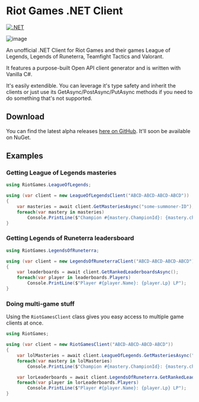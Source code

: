 # Riot Games .NET Client
[![.NET](https://github.com/mikaeldui/riot-games-dotnet-client/actions/workflows/dotnet.yml/badge.svg)](https://github.com/mikaeldui/riot-games-dotnet-client/actions/workflows/dotnet.yml)

![image](https://user-images.githubusercontent.com/3706841/147928421-b25b3ddd-c774-4240-bf10-863321b05bb4.png)


An unofficial .NET Client for Riot Games and their games League of Legends, Legends of Runeterra, Teamfight Tactics and Valorant.

It features a purpose-built Open API client generator and is written with Vanilla C#.

It's easily extendible. You can leverage it's type safety and inherit the clients or just use its GetAsync/PostAsync/PutAsync methods if you need to do something that's not supported.

## Download

You can find the latest alpha releases [here on GitHub](https://github.com/mikaeldui/riot-games-dotnet-client/releases). It'll soon be available on NuGet.

## Examples

### Getting League of Legends masteries

```C#
using RiotGames.LeagueOfLegends;

using (var client = new LeagueOfLegendsClient("ABCD-ABCD-ABCD-ABCD"))
{
    var masteries = await client.GetMasteriesAsync("some-summoner-ID");
    foreach(var mastery in masteries)
        Console.PrintLine($"Champion #{mastery.ChampionId}: {mastery.championPoints} points");
}
```

### Getting Legends of Runeterra leadersboard

```C#
using RiotGames.LegendsOfRuneterra;

using (var client = new LegendsOfRuneterraClient("ABCD-ABCD-ABCD-ABCD"))
{
    var leaderboards = await client.GetRankedLeaderboardsAsync();
    foreach(var player in leaderboards.Players)
        Console.PrintLine($"Player #{player.Name}: {player.Lp} LP");
}
```


### Doing multi-game stuff
Using the `RiotGamesClient` class gives you easy access to multiple game clients at once.

```C#
using RiotGames;

using (var client = new RiotGamesClient("ABCD-ABCD-ABCD-ABCD"))
{
    var lolMasteries = await client.LeagueOfLegends.GetMasteriesAsync("some-summoner-ID");
    foreach(var mastery in lolMasteries)
        Console.PrintLine($"Champion #{mastery.ChampionId}: {mastery.championPoints} points");

    var lorLeaderboards = await client.LegendsOfRuneterra.GetRankedLeaderboardsAsync();
    foreach(var player in lorLeaderboards.Players)
        Console.PrintLine($"Player #{player.Name}: {player.Lp} LP");
}
```
